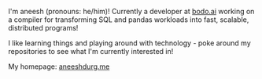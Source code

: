 I'm aneesh (pronouns: he/him)! Currently a developer at [bodo.ai](https://bodo.ai) working on a compiler for transforming SQL and pandas workloads into fast, scalable, distributed programs!

I like learning things and playing around with technology - poke around my repositories to see what I'm currently interested in!

My homepage: [aneeshdurg.me](https://aneeshdurg.me/)

<!--
**aneeshdurg/aneeshdurg** is a ✨ _special_ ✨ repository because its `README.md` (this file) appears on your GitHub profile.

Here are some ideas to get you started:

- 🔭 I’m currently working on ...
- 🌱 I’m currently learning ...
- 👯 I’m looking to collaborate on ...
- 🤔 I’m looking for help with ...
- 💬 Ask me about ...
- 📫 How to reach me: ...
- 😄 Pronouns: ...
- ⚡ Fun fact: ...
-->
